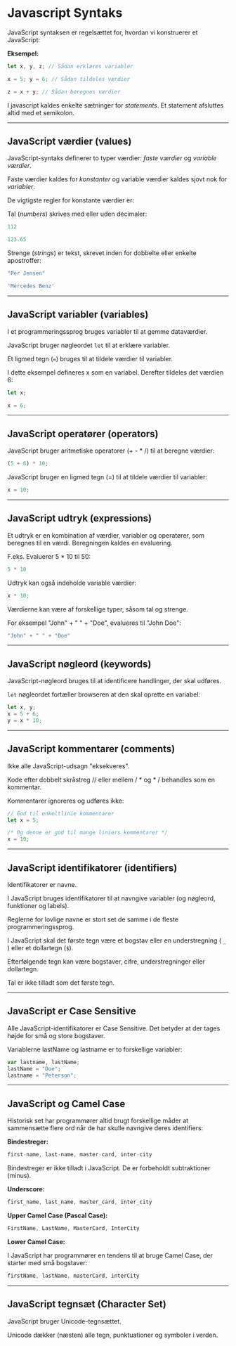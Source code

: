 # Javascript Syntaks

JavaScript syntaksen er regelsættet for, hvordan vi konstruerer et JavaScript:

**Eksempel:**
```js
let x, y, z; // Sådan erklæres variabler

x = 5; y = 6; // Sådan tildeles værdier

z = x + y; // Sådan beregnes værdier
```
I javascript kaldes enkelte sætninger for *statements*. Et statement afsluttes altid med et semikolon.
___
## JavaScript værdier (values)

JavaScript-syntaks definerer to typer værdier:  *faste værdier* og *variable værdier*.

Faste værdier kaldes for *konstanter* og variable værdier kaldes sjovt nok for *variabler*.

De vigtigste regler for konstante værdier er:

Tal (*numbers*) skrives med eller uden decimaler:

```js
112

123.65
```
Strenge (*strings*) er tekst, skrevet inden for dobbelte eller enkelte apostroffer:

```js
"Per Jensen"

'Mercedes Benz'
```
___
## JavaScript variabler (variables)

I et programmeringssprog bruges variabler til at gemme dataværdier.

JavaScript bruger nøgleordet `let` til at erklære variabler.

Et ligmed tegn (`=`) bruges til at tildele værdier til variabler.

I dette eksempel defineres x som en variabel. Derefter tildeles det værdien 6:
```js
let x;

x = 6;
```
___
## JavaScript operatører (operators)

JavaScript bruger aritmetiske operatorer (+ - * /) til at beregne værdier:
```js
(5 + 6) * 10;
```
JavaScript bruger en ligmed tegn (=) til at tildele værdier til variabler:
```js
x = 10;
```
___
## JavaScript udtryk (expressions)
Et udtryk er en kombination af værdier, variabler og operatører, som beregnes til en værdi.
Beregningen kaldes en evaluering.

F.eks. Evaluerer 5 * 10 til 50:
```js
5 * 10
```
Udtryk kan også indeholde variable værdier:
```js
x * 10;
```
Værdierne kan være af forskellige typer, såsom tal og strenge.

For eksempel "John" + " " + "Doe", evalueres til "John Doe":
```js
"John" + " " + "Doe"
```
___
## JavaScript nøgleord (keywords)
JavaScript-nøgleord bruges til at identificere handlinger, der skal udføres.

`let` nøgleordet fortæller browseren at den skal oprette en variabel:
```js
let x, y;
x = 5 + 6;
y = x * 10;
```
___
## JavaScript kommentarer (comments)

Ikke alle JavaScript-udsagn "eksekveres".

Kode efter dobbelt skråstreg // eller mellem / * og * / behandles som en kommentar.

Kommentarer ignoreres og udføres ikke:
```js
// God til enkeltlinie kommentarer
let x = 5;

/* Og denne er god til mange liniers kommentarer */
x = 10;
```
___
## JavaScript identifikatorer (identifiers)

Identifikatorer er navne.

I JavaScript bruges identifikatorer til at navngive variabler (og nøgleord, funktioner og labels).

Reglerne for lovlige navne er stort set de samme i de fleste programmeringssprog.

I JavaScript skal det første tegn være et bogstav eller en understregning ( `_` ) eller et dollartegn (`$`).

Efterfølgende tegn kan være bogstaver, cifre, understregninger eller dollartegn.

Tal er ikke tilladt som det første tegn.
___
## JavaScript er Case Sensitive
Alle JavaScript-identifikatorer er Case Sensitive. Det betyder at der tages højde for små og store bogstaver.

Variablerne lastName og lastname er to forskellige variabler:
```js
var lastname, lastName;
lastName = "Doe";
lastname = "Peterson";
```
___
## JavaScript og Camel Case

Historisk set har programmører altid brugt forskellige måder at sammensætte flere ord når de har skulle navngive deres identifiers:

**Bindestreger:**

```js
first-name, last-name, master-card, inter-city
```

Bindestreger er ikke tilladt i JavaScript. De er forbeholdt subtraktioner (minus).

**Underscore:**

```js
first_name, last_name, master_card, inter_city
```
**Upper Camel Case (Pascal Case):**

```js
FirstName, LastName, MasterCard, InterCity
```

**Lower Camel Case:**

I JavaScript har programmører en tendens til at bruge Camel Case, der starter med små bogstaver:

```js
firstName, lastName, masterCard, interCity
```
___
## JavaScript tegnsæt (Character Set)

JavaScript bruger Unicode-tegnsættet.

Unicode dækker (næsten) alle tegn, punktuationer og symboler i verden.